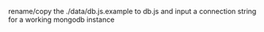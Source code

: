 rename/copy the ./data/db.js.example to db.js and input a connection string for a working mongodb instance